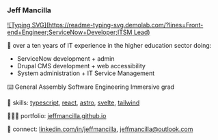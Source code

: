 ### Jeff Mancilla
[![Typing SVG](https://readme-typing-svg.demolab.com/?lines=Front-end+Engineer;ServiceNow+Developer;ITSM Lead)](https://git.io/typing-svg)

💪 over a ten years of IT experience in the higher education sector doing:
- ServiceNow development + admin
- Drupal CMS development + web accessibility
- System administration + IT Service Management

⌨️ General Assembly Software Engineering Immersive grad

🧠 skills: [typescript][typescript], [react][react], [astro][astro], [svelte][svelte], [tailwind][tailwind]

👨🏼‍💻 portfolio: [jeffmancilla.github.io][website]

👔 connect: [linkedin.com/in/jeffmancilla][linkedin], [jeffmancilla@outlook.com][email]

[express]: https://expressjs.com
[react]: https://react.dev
[django]: https://www.djangoproject.com
[mongodb]: https://www.mongodb.com
[typescript]: https://www.typescriptlang.org
[svelte]: https://svelte.dev
[astro]: https://astro.build
[tailwind]: https://tailwindcss.com
[website]: https://jeffmancilla.github.io
[linkedin]: https://linkedin.com/in/jeffmancilla
[email]: mailto://jeffmancilla@outlook.com
